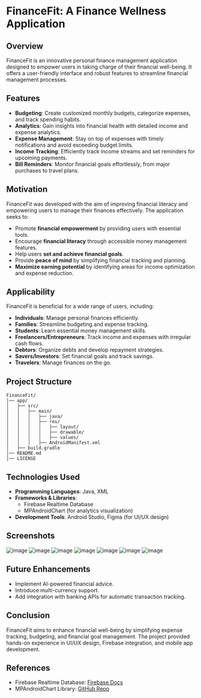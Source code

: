 # FinanceFit: A Finance Wellness Application

## Overview
FinanceFit is an innovative personal finance management application designed to empower users in taking charge of their financial well-being. It offers a user-friendly interface and robust features to streamline financial management processes.

## Features
- **Budgeting**: Create customized monthly budgets, categorize expenses, and track spending habits.
- **Analytics**: Gain insights into financial health with detailed income and expense analytics.
- **Expense Management**: Stay on top of expenses with timely notifications and avoid exceeding budget limits.
- **Income Tracking**: Efficiently track income streams and set reminders for upcoming payments.
- **Bill Reminders**: Monitor financial goals effortlessly, from major purchases to travel plans.

## Motivation
FinanceFit was developed with the aim of improving financial literacy and empowering users to manage their finances effectively. The application seeks to:
- Promote **financial empowerment** by providing users with essential tools.
- Encourage **financial literacy** through accessible money management features.
- Help users **set and achieve financial goals**.
- Provide **peace of mind** by simplifying financial tracking and planning.
- **Maximize earning potential** by identifying areas for income optimization and expense reduction.

## Applicability
FinanceFit is beneficial for a wide range of users, including:
- **Individuals**: Manage personal finances efficiently.
- **Families**: Streamline budgeting and expense tracking.
- **Students**: Learn essential money management skills.
- **Freelancers/Entrepreneurs**: Track income and expenses with irregular cash flows.
- **Debtors**: Organize debts and develop repayment strategies.
- **Savers/Investors**: Set financial goals and track savings.
- **Travelers**: Manage finances on the go.

## Project Structure
```
FinanceFit/
│── app/
│   ├── src/
│   │   ├── main/
│   │   │   ├── java/
│   │   │   ├── res/
│   │   │   │   ├── layout/
│   │   │   │   ├── drawable/
│   │   │   │   ├── values/
│   │   │   ├── AndroidManifest.xml
│   ├── build.gradle
│── README.md
│── LICENSE
```

## Technologies Used
- **Programming Languages**: Java, XML
- **Frameworks & Libraries**: 
  - Firebase Realtime Database
  - MPAndroidChart (for analytics visualization)
- **Development Tools**: Android Studio, Figma (for UI/UX design)

## Screenshots
![image](https://github.com/user-attachments/assets/3992d9bd-fbe1-4420-bfb9-f2dc5666da15)
![image](https://github.com/user-attachments/assets/fec47ea0-e472-4f2d-a78b-6409e3616e72)
![image](https://github.com/user-attachments/assets/9e2e76ca-d165-4ab3-aa74-12f92b3f7c14)
![image](https://github.com/user-attachments/assets/9d34dec1-96f2-4e6f-837d-510507c4e2e6)
![image](https://github.com/user-attachments/assets/c4f52736-a6a6-4139-8502-ae26a22067ce)
![image](https://github.com/user-attachments/assets/65fe24b1-1ef0-4250-95b3-3bad68de9c90)
![image](https://github.com/user-attachments/assets/0e0b5b60-c5c4-47f2-8b47-61eb03cad21f)


## Future Enhancements
- Implement AI-powered financial advice.
- Introduce multi-currency support.
- Add integration with banking APIs for automatic transaction tracking.

## Conclusion
FinanceFit aims to enhance financial well-being by simplifying expense tracking, budgeting, and financial goal management. The project provided hands-on experience in UI/UX design, Firebase integration, and mobile app development.

## References
- Firebase Realtime Database: [Firebase Docs](https://firebase.google.com/docs)
- MPAndroidChart Library: [GitHub Repo](https://github.com/PhilJay/MPAndroidChart)
